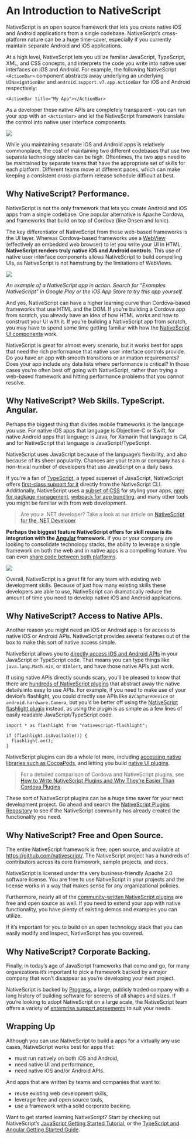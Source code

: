 # An Introduction to NativeScript

NativeScript is an open source framework that lets you create native iOS and Android applications from a single codebase. NativeScript’s cross-platform nature can be a huge time-saver, especially if you currently maintain separate Android and iOS applications.

At a high level, NativeScript lets you utilize familiar JavaScript, TypeScript, XML, and CSS concepts, and interprets the code you write into native user interfaces on iOS and Android. For example, the following NativeScript `<ActionBar>` component abstracts away underlying an underlying `UINavigationBar` and `android.support.v7.app.ActionBar` for iOS and Android respectively:

	<ActionBar title="My App"></ActionBar>

As a developer these native APIs are completely transparent - you can run your app with an `<ActionBar>` and let the NativeScript framework translate the control into native user interface components.

![](action-bars.jpg)

While you maintaining separate iOS and Android apps is relatively commonplace, the cost of maintaining two different codebases that use two separate technology stacks can be high. Oftentimes, the two apps need to be maintained by separate teams that have the appropriate set of skills for each platform. Different teams move at different paces, which can make keeping a consistent cross-platform release schedule difficult at best.

## Why NativeScript? Performance.

NativeScript is not the only framework that lets you create Android and iOS apps from a single codebase. One popular alternative is Apache Cordova, and frameworks that build on top of Cordova (like Onsen and Ionic).

The key differentiator of NativeScript from these web-based frameworks is the UI layer. Whereas Cordova-based frameworks use a [WebView](http://developer.telerik.com/featured/what-is-a-webview/) (effectively an embedded web browser) to let you write your UI in HTML, **NativeScript renders truly native iOS and Android controls**. This use of native user interface components allows NativeScript to build compelling UIs, as NativeScript is not hamstrung by the limitations of WebViews.

![](examples-nativescript.gif)

*An example of a NativeScript app in action. Search for “Examples NativeScript” in Google Play or the iOS App Store to try this app yourself.*

And yes, NativeScript can have a higher learning curve than Cordova-based frameworks that use HTML and the DOM. If you’re building a Cordova app from scratch, you already have an idea of how HTML works and how to construct your UI with it. If you’re building a NativeScript app from scratch, you may have to spend some time getting familiar with how the [NativeScript UI components](https://docs.nativescript.org/ui/components) work.

NativeScript is great for almost every scenario, but it works best for apps that need the rich performance that native user interface controls provide. Do you have an app with smooth transitions or animation requirements? Does your app include any data lists where performance is critical? In those cases you’re often best off going with NativeScript, rather than trying a web-based framework and hitting performance problems that you cannot resolve.

## Why NativeScript? Web Skills. TypeScript. Angular.

Perhaps the biggest thing that divides mobile frameworks is the language you use. For native iOS apps that language is Objective-C or Swift, for native Android apps that language is Java, for Xamarin that language is C#, and for NativeScript that language is JavaScript/TypeScript.

NativeScript uses JavaScript because of the language’s flexibility, and also because of its sheer popularity. Chances are your team or company has a non-trivial number of developers that use JavaScript on a daily basis.

If you’re a fan of [TypeScript](https://www.typescriptlang.org/), a typed superset of JavaScript, NativeScript offers [first-class support for it](https://www.nativescript.org/using-typescript-with-nativescript-when-developing-mobile-apps) directly from the NativeScript CLI. Additionally, NativeScript uses a [subset of CSS](https://docs.nativescript.org/ui/styling) for styling your apps, [npm for package management](https://docs.nativescript.org/tutorial/chapter-5), [webpack for app bundling](https://docs.nativescript.org/tooling/bundling-with-webpack), and many other tools you might be familiar with from web development.

> Are you a .NET developer? Take a look at our article on [NativeScript for the .NET Developer](http://developer.telerik.com/featured/nativescript-for-the-net-developer/)

**Perhaps the biggest feature NativeScript offers for skill reuse is its integration with the [Angular](https://angular.io/) framework.** If you or your company are looking to consolidate technology stacks, the ability to leverage a single framework on both the web and in native apps is a compelling feature. You can even [share code between both platforms](https://www.youtube.com/watch?v=R3nyG2xtzeQ).

![](cross-platform-rendering-angular.jpg)

Overall, NativeScript is a great fit for any team with existing web development skills. Because of just how many existing skills these developers are able to use, NativeScript can dramatically reduce the amount of time you need to develop native iOS and Android applications.

## Why NativeScript? Access to Native APIs.

Another reason you might need an iOS or Android app is for access to native iOS or Android APIs. NativeScript provides several features out of the box to make this sort of native access simple.

NativeScript allows you to [directly access iOS and Android APIs](https://docs.nativescript.org/core-concepts/accessing-native-apis-with-javascript) in your JavaScript or TypeScript code. That means you can type things like `java.lang.Math.min`, or `UIAlert`, and have those native APIs just work.

If using native APIs directly sounds scary, you’ll be pleased to know that there are [hundreds of NativeScript plugins](http://plugins.nativescript.org/) that abstract away the native details into easy to use APIs. For example, if you need to make use of your device’s flashlight, you could directly use APIs like `AVCaptureDevice` or `android.hardware.Camera`, but you’d be better off using the [NativeScript flashlight plugin](https://github.com/tjvantoll/nativescript-flashlight) instead, as using the plugin is as simple as a few lines of easily readable JavaScript/TypeScript code.

	import * as flashlight from "nativescript-flashlight";
	
	if (flashlight.isAvailable()) {
	  flashlight.on();
	}

NativeScript plugins can do a whole lot more, including [accessing native libraries such as CocoaPods](https://docs.nativescript.org/plugins/cocoapods), and letting you build [native UI plugins](https://docs.nativescript.org/plugins/ui-plugin).

>For a detailed comparison of Cordova and NativeScript plugins, see [How to Write NativeScript Plugins and Why They’re Easier Than Cordova Plugins](http://developer.telerik.com/featured/write-nativescript-plugins-theyre-easier-cordova-plugins/).

These sort of NativeScript plugins can be a huge time saver for your next development project. Go ahead and search the [NativeScript Plugins Repository](http://plugins.nativescript.org/) to see if the NativeScript community has already created the functionality you need.

## Why NativeScript? Free and Open Source.

The entire NativeScript framework is free, open source, and available at <https://github.com/nativescript/>. The NativeScript project has a hundreds of contributors across its core framework, sample projects, and docs.

NativeScript is licensed under the very business-friendly Apache 2.0 software license. You are free to use NativeScript in your projects and the license works in a way that makes sense for any organizational policies.

Furthermore, nearly all of the [community-written NativeScript plugins](http://plugins.nativescript.org/) are free and open source as well. If you need to extend your app with native functionality, you have plenty of existing demos and examples you can utilize.

If it’s important for you to build on an open technology stack that you can easily modify and inspect, NativeScript has you covered.

## Why NativeScript? Corporate Backing.

Finally, in today’s age of JavaScript frameworks that come and go, for many organizations it’s important to pick a framework backed by a major company that won’t disappear as you’re developing your next project. 

NativeScript is backed by [Progress](https://www.progress.com/), a large, publicly traded company with a long history of building software for screens of all shapes and sizes. If you’re looking to adopt NativeScript on a large scale, the NativeScript team offers a variety of [enterprise support agreements](https://www.nativescript.org/enterprise) to suit your needs.

## Wrapping Up

Although you can use NativeScript to build a apps for a virtually any use cases, NativeScript works best for apps that:

* must run natively on both iOS and Android,
* need native UI and performance,
* need native iOS and/or Android APIs.

And apps that are written by teams and companies that want to:

* reuse existing web development skills,
* leverage free and open source tools,
* use a framework with a solid corporate backing.

Want to get started learning NativeScript? Start by checking out NativeScript’s [JavaScript Getting Started Tutorial](http://docs.nativescript.org/tutorial/chapter-0), or the [TypeScript and Angular Getting Started Guide](http://docs.nativescript.org/angular/tutorial/ng-chapter-0).